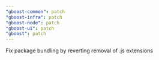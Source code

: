 ```yaml
---
"gboost-common": patch
"gboost-infra": patch
"gboost-node": patch
"gboost-ui": patch
"gboost": patch
---
```


Fix package bundling by reverting removal of .js extensions
